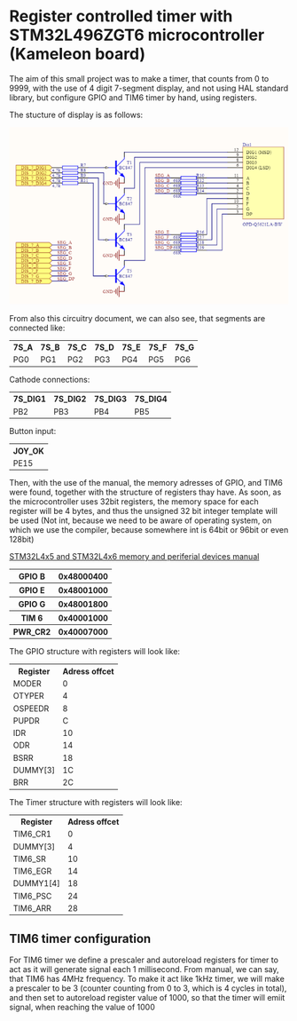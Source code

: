 <h1>Register controlled timer with STM32L496ZGT6 microcontroller (Kameleon board)</h1>

<p>The aim of this small project was to make a timer, that counts from 0 to 9999, with the use of 4 digit 7-segment display, and not using HAL standard library, but configure GPIO and TIM6 timer by hand, using registers.</p>
<p>The stucture of display is as follows:</p>
<img src="images_7s/segment.png"/>
<p>From also this circuitry document, we can also see, that segments are connected like:</p>
<table>
  <tr>
    <th>7S_A</th>
    <th>7S_B</th>
    <th>7S_C</th>
    <th>7S_D</th>
    <th>7S_E</th>
    <th>7S_F</th>
    <th>7S_G</th>
  </tr>
  <tr>
    <td>PG0</td>
    <td>PG1</td>
    <td>PG2</td>
    <td>PG3</td>
    <td>PG4</td>
    <td>PG5</td>
    <td>PG6</td>
  </tr>
</table>

<p>Cathode connections:</p>
<table>
  <tr>
    <th>7S_DIG1</th>
    <th>7S_DIG2</th>
    <th>7S_DIG3</th>
    <th>7S_DIG4</th>
  </tr>
  <tr>
    <td>PB2</td>
    <td>PB3</td>
    <td>PB4</td>
    <td>PB5</td>
  </tr>
</table>

<p>Button input:</p>
<table>
  <tr>
    <th>JOY_OK</th>
  </tr>
  <tr>
    <td>PE15</td>
  </tr>
</table>

<p>Then, with the use of the manual, the memory adresses of GPIO, and TIM6 were found, together with the structure of registers thay have. As soon, as the microcontroller uses 32bit registers, the memory space for each register will be 4 bytes, and thus the unsigned 32 bit integer template will be used (Not int, because we need to be aware of operating system, on which we use the compiler, because somewhere int is 64bit or 96bit or even 128bit)</p>

<a href="https://kameleonboard.org/wp-content/uploads/STM32L496ZGT6-Reference-Manual.pdf">STM32L4x5 and STM32L4x6 memory and periferial devices manual</a>

<table>
  <tr>
    <th>GPIO B</th>
    <th>0x48000400</th>
  </tr>
  <tr>
    <th>GPIO E</th>
    <th>0x48001000</th>
  </tr>
  <tr>
    <th>GPIO G</th>
    <th>0x48001800</th>
  </tr>
  <tr>
    <th>TIM 6</th>
    <th>0x40001000</th>
  </tr>
  <tr>
    <th>PWR_CR2</th>
    <th>0x40007000</th>
  </tr>
</table>

<p>The GPIO structure with registers will look like:</p>
<table>
  <tr>
    <th>Register</th>
    <th>Adress offcet</th>
  </tr>
  <tr>
    <td>MODER</td>
    <td>0</td>
  </tr>
  <tr>
    <td>OTYPER</td>
    <td>4</td>
  </tr>
  <tr>
    <td>OSPEEDR</td>
    <td>8</td>
  </tr>
  <tr>
    <td>PUPDR</td>
    <td>C</td>
  </tr>
  <tr>
    <td>IDR</td>
    <td>10</td>
  </tr>
  <tr>
    <td>ODR</td>
    <td>14</td>
  </tr>
  <tr>
    <td>BSRR</td>
    <td>18</td>
  </tr>
  <tr>
    <td>DUMMY[3]</td>
    <td>1C</td>
  </tr>
  <tr>
    <td>BRR</td>
    <td>2C</td>
  </tr>
</table>

<p>The Timer structure with registers will look like:</p>
<table>
  <tr>
    <th>Register</th>
    <th>Adress offcet</th>
  </tr>
  <tr>
    <td>TIM6_CR1</td>
    <td>0</td>
  </tr>
  <tr>
    <td>DUMMY[3]</td>
    <td>4</td>
  </tr>
  <tr>
    <td>TIM6_SR</td>
    <td>10</td>
  </tr>
  <tr>
    <td>TIM6_EGR</td>
    <td>14</td>
  </tr>
  <tr>
    <td>DUMMY1[4]</td>
    <td>18</td>
  </tr>
  <tr>
    <td>TIM6_PSC</td>
    <td>24</td>
  </tr>
  <tr>
    <td>TIM6_ARR</td>
    <td>28</td>
  </tr>
</table>

<h2>TIM6 timer configuration</h2>
<p>For TIM6 timer we define a prescaler and autoreload registers for timer to act as it will generate signal each 1 millisecond. From manual, we can say, that TIM6 has 4MHz frequency. To make it act like 1kHz timer, we will make a prescaler to be 3 (counter counting from 0 to 3, which is 4 cycles in total), and then set to autoreload register value of 1000, so that the timer will emiit signal, when reaching the value of 1000</p>
